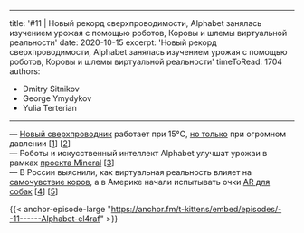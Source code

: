 
---
title: '#11 | Новый рекорд сверхпроводимости, Alphabet занялась изучением урожая с помощью роботов, Коровы и шлемы виртуальной реальности'
date: 2020-10-15
excerpt: 'Новый рекорд сверхпроводимости, Alphabet занялась изучением урожая с помощью роботов, Коровы и шлемы виртуальной реальности'
timeToRead: 1704
authors:
  - Dmitry Sitnikov
  - George Ymydykov
  - Yulia Terterian
---

— [Новый сверхпроводник](https://www.quantamagazine.org/physicists-discover-first-room-temperature-superconductor-20201014/) работает при 15°C, [но только](https://sci-hub.st/https://www.nature.com/articles/s41586-020-2801-z) при огромном давлении [[1](https://www.quantamagazine.org/physicists-discover-first-room-temperature-superconductor-20201014/)] [[2](https://sci-hub.st/https://www.nature.com/articles/s41586-020-2801-z)]<br/>
— Роботы и искусственный интеллект Alphabet улучшат урожаи в рамках [проекта Mineral](https://www.theverge.com/2020/10/12/21513353/alphabet-google-x-lab-moonshot-computational-agriculture-mineral-revealed) [[3](https://www.theverge.com/2020/10/12/21513353/alphabet-google-x-lab-moonshot-computational-agriculture-mineral-revealed)]<br/>
— В России выяснили, как виртуальная реальность влияет на [самочувствие коров](https://hi-news.ru/technology/v-rossii-vyyasnili-kak-virtualnaya-realnost-vliyaet-na-samochuvstvie-korov.html), а в Америке начали испытывать очки [AR для собак](https://www.bbc.com/news/technology-54465361) [[4](https://hi-news.ru/technology/v-rossii-vyyasnili-kak-virtualnaya-realnost-vliyaet-na-samochuvstvie-korov.html)] [[5](https://www.bbc.com/news/technology-54465361)]

{{< anchor-episode-large "https://anchor.fm/t-kittens/embed/episodes/--11------Alphabet-el4raf" >}}
